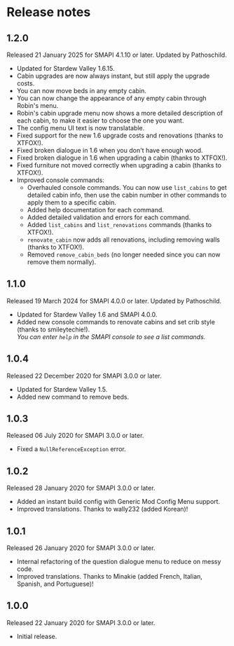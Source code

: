 ﻿# Release notes
## 1.2.0
Released 21 January 2025 for SMAPI 4.1.10 or later. Updated by Pathoschild.

- Updated for Stardew Valley 1.6.15.
- Cabin upgrades are now always instant, but still apply the upgrade costs.
- You can now move beds in any empty cabin.
- You can now change the appearance of any empty cabin through Robin's menu.
- Robin's cabin upgrade menu now shows a more detailed description of each cabin, to make it easier to choose the one you want.
- The config menu UI text is now translatable.
- Fixed support for the new 1.6 upgrade costs and renovations (thanks to XTFOX!).
- Fixed broken dialogue in 1.6 when you don't have enough wood.
- Fixed broken dialogue in 1.6 when upgrading a cabin (thanks to XTFOX!).
- Fixed furniture not moved correctly when upgrading a cabin (thanks to XTFOX!).
- Improved console commands:
  - Overhauled console commands. You can now use `list_cabins` to get detailed cabin info, then use the cabin number in other commands to apply them to a specific cabin.
  - Added help documentation for each command.
  - Added detailed validation and errors for each command.
  - Added `list_cabins` and `list_renovations` commands (thanks to XTFOX!).
  - `renovate_cabin` now adds all renovations, including removing walls (thanks to XTFOX!).
  - Removed `remove_cabin_beds` (no longer needed since you can now remove them normally).

## 1.1.0
Released 19 March 2024 for SMAPI 4.0.0 or later. Updated by Pathoschild.

- Updated for Stardew Valley 1.6 and SMAPI 4.0.0.
- Added new console commands to renovate cabins and set crib style (thanks to smileytechie!).  
  _You can enter `help` in the SMAPI console to see a list commands._

## 1.0.4
Released 22 December 2020 for SMAPI 3.0.0 or later.

- Updated for Stardew Valley 1.5.
- Added new command to remove beds.

## 1.0.3
Released 06 July 2020 for SMAPI 3.0.0 or later.

- Fixed a `NullReferenceException` error.

## 1.0.2
Released 28 January 2020 for SMAPI 3.0.0 or later.

- Added an instant build config with Generic Mod Config Menu support.
- Improved translations. Thanks to wally232 (added Korean)!

## 1.0.1
Released 26 January 2020 for SMAPI 3.0.0 or later.

- Internal refactoring of the question dialogue menu to reduce on messy code.
- Improved translations. Thanks to Minakie (added French, Italian, Spanish, and Portuguese)!

## 1.0.0
Released 22 January 2020 for SMAPI 3.0.0 or later.

- Initial release.
